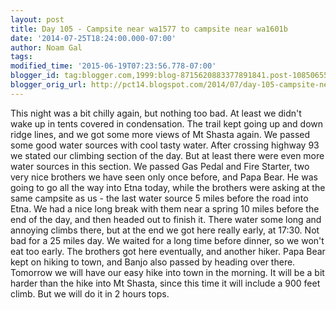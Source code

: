 ```yaml
---
layout: post
title: Day 105 - Campsite near wa1577 to campsite near wa1601b
date: '2014-07-25T18:24:00.000-07:00'
author: Noam Gal
tags:
modified_time: '2015-06-19T07:23:56.778-07:00'
blogger_id: tag:blogger.com,1999:blog-8715620883377891841.post-1085065532921354308
blogger_orig_url: http://pct14.blogspot.com/2014/07/day-105-campsite-near-wa1577-to.html
---
```


 This night was a bit chilly again, but nothing too bad. At least we didn't wake up in tents covered in
 condensation.
 The trail kept going up and down ridge lines, and we got some more views of Mt Shasta again. We
 passed some good water sources with cool tasty water.
 After crossing highway 93 we stated our climbing section
 of the day. But at least there were even more water sources in this section.
 We passed Gas Pedal and Fire
 Starter, two very nice brothers we have seen only once before, and Papa Bear. He was going to go all the way into
 Etna today, while the brothers were asking at the same campsite as us - the last water source 5 miles before the
 road into Etna.
 We had a nice long break with them near a spring 10 miles before the end of the day, and then
 headed out to finish it. There water some long and annoying climbs there, but at the end we got here really early,
 at 17:30. Not bad for a 25 miles day.
 We waited for a long time before dinner, so we won't eat too early. The
 brothers got here eventually, and another hiker. Papa Bear kept on hiking to town, and Banjo also passed by heading
 over there.
 Tomorrow we will have our easy hike into town in the morning. It will be a bit harder than the hike
 into Mt Shasta, since this time it will include a 900 feet climb. But we will do it in 2 hours tops.
